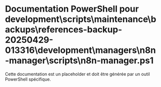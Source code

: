 # Documentation PowerShell pour development\scripts\maintenance\backups\references-backup-20250429-013316\development\managers\n8n-manager\scripts\n8n-manager.ps1

Cette documentation est un placeholder et doit être générée par un outil PowerShell spécifique.
